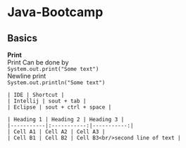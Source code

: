 # Java-Bootcamp

## Basics

**Print**  
    Print Can be done by  
    `System.out.print("Some text")`  
    Newline print  
    `System.out.println("Some text")`  

    | IDE | Shortcut |  
    | Intellij | sout + tab |  
    | Eclipse | sout + ctrl + space |  

    | Heading 1 | Heading 2 | Heading 3 |  
    |-----------|:-----------:|-----------:|  
    | Cell A1 | Cell A2 | Cell A3 |  
    | Cell B1 | Cell B2 | Cell B3<br/>second line of text |  

    
